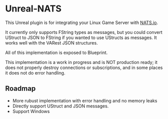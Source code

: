 # Unreal-NATS

This Unreal plugin is for integrating your Linux Game Server with [NATS.io](https://nats.io).

It currently only supports FString types as messages, but you could convert UStruct to JSON to FString if you wanted to use UStructs as messages.  It works well with the VARest JSON structures.

All of this implementation is exposed to Blueprint.

This implementation is a work in progress and is NOT production ready; it does not properly destroy connections or subscriptions, and in some places it does not do error handling.

## Roadmap

* More rubust implementation with error handling and no memory leaks
* Directly support UStruct and JSON messages.
* Support Windows
